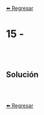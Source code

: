 [⬅️ Regresar](https://github.com/cosmoart/adventJS)

# 15 -

<br/>
<br/>

## Solución

```js
```

<br />

[⬅️ Regresar](ttps://github.com/cosmoart/adventJS)
